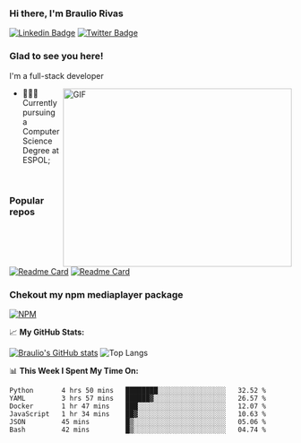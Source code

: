 ### Hi there, I'm Braulio Rivas
[![Linkedin Badge](https://img.shields.io/badge/-LinkedIn-0e76a8?style=flat-square&logo=Linkedin&logoColor=white)](https://www.linkedin.com/in/braulio-rivas-abad/)
[![Twitter Badge](https://img.shields.io/badge/-Twitter-00acee?style=flat-square&logo=Twitter&logoColor=white)](https://twitter.com/brolio04)

### Glad to see you here! &nbsp;
I'm a full-stack developer


<img align="right" alt="GIF" src="https://github.com/Gapur/Gapur/blob/master/coding.gif?raw=true" width="408" height="318" />

- 👨🏻‍💻 Currently pursuing a Computer Science Degree at ESPOL;

</br>

### Popular repos
[![Readme Card](https://github-readme-stats.vercel.app/api/pin/?username=brauliorivas&repo=countrieshub)](https://github.com/brauliorivas/countrieshub)
[![Readme Card](https://github-readme-stats.vercel.app/api/pin/?username=brauliorivas&repo=pokedex-interactivo)](https://github.com/brauliorivas/pokedex-interactivo)

### Chekout my npm mediaplayer package
[![NPM](https://img.shields.io/badge/NPM-%23000000.svg?style=for-the-badge&logo=npm&logoColor=white)](https://www.npmjs.com/package/@braulio0000/mediaplayer)


📈 **My GitHub Stats:**

[![Braulio's GitHub stats](https://github-readme-stats.vercel.app/api?username=brauliorivas&theme=tokyonight)](https://github.com/brauliorivas) ![Top Langs](https://github-readme-stats.vercel.app/api/top-langs/?username=brauliorivas&layout=compact&theme=radical)


📊 **This Week I Spent My Time On:**
<!--START_SECTION:waka-->

```text
Python       4 hrs 50 mins   ████████░░░░░░░░░░░░░░░░░   32.52 %
YAML         3 hrs 57 mins   ██████▓░░░░░░░░░░░░░░░░░░   26.57 %
Docker       1 hr 47 mins    ███░░░░░░░░░░░░░░░░░░░░░░   12.07 %
JavaScript   1 hr 34 mins    ██▓░░░░░░░░░░░░░░░░░░░░░░   10.63 %
JSON         45 mins         █▒░░░░░░░░░░░░░░░░░░░░░░░   05.06 %
Bash         42 mins         █▒░░░░░░░░░░░░░░░░░░░░░░░   04.74 %
```

<!--END_SECTION:waka-->
